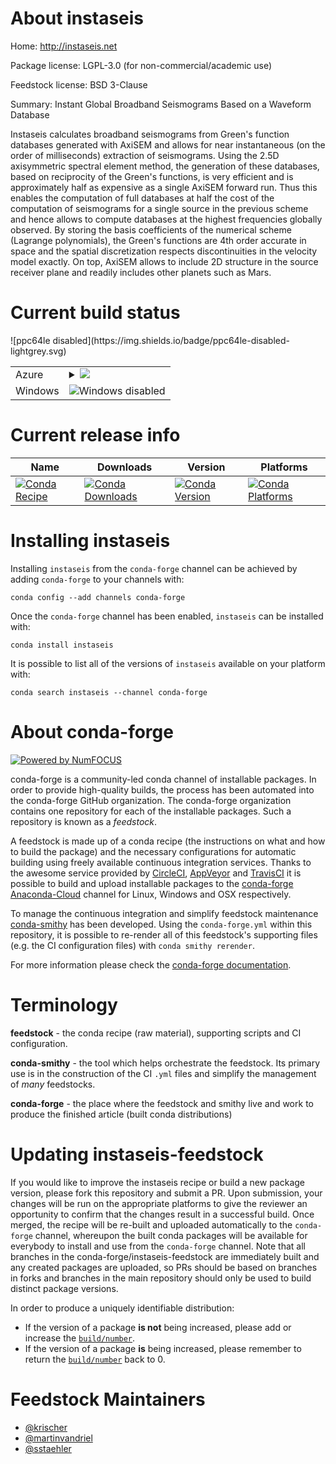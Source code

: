 About instaseis
===============

Home: http://instaseis.net

Package license: LGPL-3.0 (for non-commercial/academic use)

Feedstock license: BSD 3-Clause

Summary: Instant Global Broadband Seismograms Based on a Waveform Database

Instaseis calculates broadband seismograms from Green's function databases
generated with AxiSEM and allows for near instantaneous (on the order of
milliseconds) extraction of seismograms. Using the 2.5D axisymmetric
spectral element method, the generation of these databases, based on
reciprocity of the Green's functions, is very efficient and is approximately
half as expensive as a single AxiSEM forward run. Thus this enables the
computation of full databases at half the cost of the computation of
seismograms for a single source in the previous scheme and hence allows to
compute databases at the highest frequencies globally observed. By storing
the basis coefficients of the numerical scheme (Lagrange polynomials),
the Green's functions are 4th order accurate in space and the spatial
discretization respects discontinuities in the velocity model exactly. On
top, AxiSEM allows to include 2D structure in the source receiver plane and
readily includes other planets such as Mars.


Current build status
====================


<table>
    
  <tr>
    <td>Azure</td>
    <td>
      <details>
        <summary>
          <a href="https://dev.azure.com/conda-forge/feedstock-builds/_build/latest?definitionId=4534&branchName=master">
            <img src="https://dev.azure.com/conda-forge/feedstock-builds/_apis/build/status/instaseis-feedstock?branchName=master">
          </a>
        </summary>
        <table>
          <thead><tr><th>Variant</th><th>Status</th></tr></thead>
          <tbody><tr>
              <td>linux_python2.7</td>
              <td>
                <a href="https://dev.azure.com/conda-forge/feedstock-builds/_build/latest?definitionId=4534&branchName=master">
                  <img src="https://dev.azure.com/conda-forge/feedstock-builds/_apis/build/status/instaseis-feedstock?branchName=master&jobName=linux&configuration=linux_python2.7" alt="variant">
                </a>
              </td>
            </tr><tr>
              <td>linux_python3.6</td>
              <td>
                <a href="https://dev.azure.com/conda-forge/feedstock-builds/_build/latest?definitionId=4534&branchName=master">
                  <img src="https://dev.azure.com/conda-forge/feedstock-builds/_apis/build/status/instaseis-feedstock?branchName=master&jobName=linux&configuration=linux_python3.6" alt="variant">
                </a>
              </td>
            </tr><tr>
              <td>linux_python3.7</td>
              <td>
                <a href="https://dev.azure.com/conda-forge/feedstock-builds/_build/latest?definitionId=4534&branchName=master">
                  <img src="https://dev.azure.com/conda-forge/feedstock-builds/_apis/build/status/instaseis-feedstock?branchName=master&jobName=linux&configuration=linux_python3.7" alt="variant">
                </a>
              </td>
            </tr><tr>
              <td>osx_python2.7</td>
              <td>
                <a href="https://dev.azure.com/conda-forge/feedstock-builds/_build/latest?definitionId=4534&branchName=master">
                  <img src="https://dev.azure.com/conda-forge/feedstock-builds/_apis/build/status/instaseis-feedstock?branchName=master&jobName=osx&configuration=osx_python2.7" alt="variant">
                </a>
              </td>
            </tr><tr>
              <td>osx_python3.6</td>
              <td>
                <a href="https://dev.azure.com/conda-forge/feedstock-builds/_build/latest?definitionId=4534&branchName=master">
                  <img src="https://dev.azure.com/conda-forge/feedstock-builds/_apis/build/status/instaseis-feedstock?branchName=master&jobName=osx&configuration=osx_python3.6" alt="variant">
                </a>
              </td>
            </tr><tr>
              <td>osx_python3.7</td>
              <td>
                <a href="https://dev.azure.com/conda-forge/feedstock-builds/_build/latest?definitionId=4534&branchName=master">
                  <img src="https://dev.azure.com/conda-forge/feedstock-builds/_apis/build/status/instaseis-feedstock?branchName=master&jobName=osx&configuration=osx_python3.7" alt="variant">
                </a>
              </td>
            </tr>
          </tbody>
        </table>
      </details>
    </td>
  </tr>
  <tr>
    <td>Windows</td>
    <td>
      <img src="https://img.shields.io/badge/Windows-disabled-lightgrey.svg" alt="Windows disabled">
    </td>
  </tr>
![ppc64le disabled](https://img.shields.io/badge/ppc64le-disabled-lightgrey.svg)
</table>

Current release info
====================

| Name | Downloads | Version | Platforms |
| --- | --- | --- | --- |
| [![Conda Recipe](https://img.shields.io/badge/recipe-instaseis-green.svg)](https://anaconda.org/conda-forge/instaseis) | [![Conda Downloads](https://img.shields.io/conda/dn/conda-forge/instaseis.svg)](https://anaconda.org/conda-forge/instaseis) | [![Conda Version](https://img.shields.io/conda/vn/conda-forge/instaseis.svg)](https://anaconda.org/conda-forge/instaseis) | [![Conda Platforms](https://img.shields.io/conda/pn/conda-forge/instaseis.svg)](https://anaconda.org/conda-forge/instaseis) |

Installing instaseis
====================

Installing `instaseis` from the `conda-forge` channel can be achieved by adding `conda-forge` to your channels with:

```
conda config --add channels conda-forge
```

Once the `conda-forge` channel has been enabled, `instaseis` can be installed with:

```
conda install instaseis
```

It is possible to list all of the versions of `instaseis` available on your platform with:

```
conda search instaseis --channel conda-forge
```


About conda-forge
=================

[![Powered by NumFOCUS](https://img.shields.io/badge/powered%20by-NumFOCUS-orange.svg?style=flat&colorA=E1523D&colorB=007D8A)](http://numfocus.org)

conda-forge is a community-led conda channel of installable packages.
In order to provide high-quality builds, the process has been automated into the
conda-forge GitHub organization. The conda-forge organization contains one repository
for each of the installable packages. Such a repository is known as a *feedstock*.

A feedstock is made up of a conda recipe (the instructions on what and how to build
the package) and the necessary configurations for automatic building using freely
available continuous integration services. Thanks to the awesome service provided by
[CircleCI](https://circleci.com/), [AppVeyor](https://www.appveyor.com/)
and [TravisCI](https://travis-ci.org/) it is possible to build and upload installable
packages to the [conda-forge](https://anaconda.org/conda-forge)
[Anaconda-Cloud](https://anaconda.org/) channel for Linux, Windows and OSX respectively.

To manage the continuous integration and simplify feedstock maintenance
[conda-smithy](https://github.com/conda-forge/conda-smithy) has been developed.
Using the ``conda-forge.yml`` within this repository, it is possible to re-render all of
this feedstock's supporting files (e.g. the CI configuration files) with ``conda smithy rerender``.

For more information please check the [conda-forge documentation](https://conda-forge.org/docs/).

Terminology
===========

**feedstock** - the conda recipe (raw material), supporting scripts and CI configuration.

**conda-smithy** - the tool which helps orchestrate the feedstock.
                   Its primary use is in the construction of the CI ``.yml`` files
                   and simplify the management of *many* feedstocks.

**conda-forge** - the place where the feedstock and smithy live and work to
                  produce the finished article (built conda distributions)


Updating instaseis-feedstock
============================

If you would like to improve the instaseis recipe or build a new
package version, please fork this repository and submit a PR. Upon submission,
your changes will be run on the appropriate platforms to give the reviewer an
opportunity to confirm that the changes result in a successful build. Once
merged, the recipe will be re-built and uploaded automatically to the
`conda-forge` channel, whereupon the built conda packages will be available for
everybody to install and use from the `conda-forge` channel.
Note that all branches in the conda-forge/instaseis-feedstock are
immediately built and any created packages are uploaded, so PRs should be based
on branches in forks and branches in the main repository should only be used to
build distinct package versions.

In order to produce a uniquely identifiable distribution:
 * If the version of a package **is not** being increased, please add or increase
   the [``build/number``](https://conda.io/docs/user-guide/tasks/build-packages/define-metadata.html#build-number-and-string).
 * If the version of a package **is** being increased, please remember to return
   the [``build/number``](https://conda.io/docs/user-guide/tasks/build-packages/define-metadata.html#build-number-and-string)
   back to 0.

Feedstock Maintainers
=====================

* [@krischer](https://github.com/krischer/)
* [@martinvandriel](https://github.com/martinvandriel/)
* [@sstaehler](https://github.com/sstaehler/)

